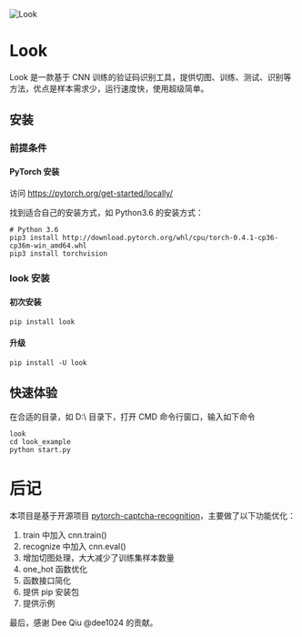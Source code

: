 ![Look](https://github.com/tonglei100/look/blob/master/snapshot/logo.jpg?raw=true)

# Look

Look 是一款基于 CNN 训练的验证码识别工具，提供切图、训练、测试、识别等方法，优点是样本需求少，运行速度快，使用超级简单。


## 安装

### 前提条件

#### PyTorch 安装

访问 https://pytorch.org/get-started/locally/

找到适合自己的安装方式，如 Python3.6 的安装方式：

```
# Python 3.6
pip3 install http://download.pytorch.org/whl/cpu/torch-0.4.1-cp36-cp36m-win_amd64.whl
pip3 install torchvision
```


### look 安装

#### 初次安装

    pip install look

#### 升级

    pip install -U look


## 快速体验

在合适的目录，如 D:\\ 目录下，打开 CMD 命令行窗口，输入如下命令

```shell
look
cd look_example
python start.py
```

# 后记

本项目是基于开源项目 [pytorch-captcha-recognition](https://github.com/dee1024/pytorch-captcha-recognition)，主要做了以下功能优化：

1. train 中加入 cnn.train()
2. recognize 中加入 cnn.eval()
3. 增加切图处理，大大减少了训练集样本数量
4. one_hot 函数优化
5. 函数接口简化
6. 提供 pip 安装包
7. 提供示例

最后，感谢 Dee Qiu @dee1024 的贡献。
